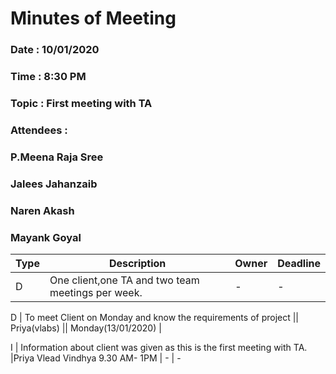 # Minutes of Meeting

### Date : 10/01/2020
### Time : 8:30 PM
### Topic : First meeting with TA
### Attendees :
### P.Meena Raja Sree  
### Jalees Jahanzaib
### Naren Akash
### Mayank Goyal

Type | Description | Owner | Deadline
---- | ---- | ---- | ----
D | One client,one TA and two team meetings per week. | - | -

D | To meet Client on Monday and know the requirements of project  ||   Priya(vlabs)  ||  Monday(13/01/2020) |

I | Information about client was given as this is the first meeting with TA. 
  |Priya Vlead Vindhya 9.30 AM- 1PM  | - | -

